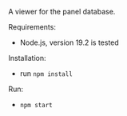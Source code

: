 A viewer for the panel database.

Requirements:

- Node.js, version 19.2 is tested

Installation:

- run `npm install`

Run:

- `npm start`
